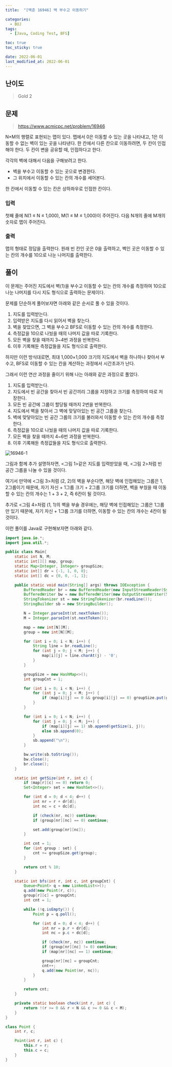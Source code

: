 ```yaml
---
title:  "[백준 16946] 벽 부수고 이동하기"

categories:
  - BOJ
tags:
  - [Java, Coding Test, BFS]

toc: true
toc_sticky: true

date: 2022-06-01
last_modified_at: 2022-06-01
---
```



## 난이도

> Gold 2

## 문제

> https://www.acmicpc.net/problem/16946

N×M의 행렬로 표현되는 맵이 있다. 맵에서 0은 이동할 수 있는 곳을 나타내고, 1은 이동할 수 없는 벽이 있는 곳을 나타낸다. 한 칸에서 다른 칸으로 이동하려면, 두 칸이 인접해야 한다. 두 칸이 변을 공유할 때, 인접하다고 한다.

각각의 벽에 대해서 다음을 구해보려고 한다.

- 벽을 부수고 이동할 수 있는 곳으로 변경한다.
- 그 위치에서 이동할 수 있는 칸의 개수를 세어본다.

한 칸에서 이동할 수 있는 칸은 상하좌우로 인접한 칸이다.

### 입력

첫째 줄에 N(1 ≤ N ≤ 1,000), M(1 ≤ M ≤ 1,000)이 주어진다. 다음 N개의 줄에 M개의 숫자로 맵이 주어진다.

### 출력

맵의 형태로 정답을 출력한다. 원래 빈 칸인 곳은 0을 출력하고, 벽인 곳은 이동할 수 있는 칸의 개수를 10으로 나눈 나머지를 출력한다.

## 풀이

이 문제는 주어진 지도에서 벽(1)을 부수고 이동할 수 있는 칸의 개수를 측정하여 10으로 나눈 나머지를 다시 지도 형식으로 출력하는 문제이다.

문제를 단순하게 풀어보자면 아래와 같은 순서로 풀 수 있을 것이다.

1. 지도를 입력받는다.
2. 입력받은 지도를 다시 읽어서 벽을 찾는다.
3. 벽을 찾았으면, 그 벽을 부수고 BFS로 이동할 수 있는 칸의 개수를 측정한다.
4. 측정값을 10으로 나눴을 때의 나머지 값을 따로 기록한다.
5. 모든 벽을 찾을 때까지 3~4번 과정을 반복한다.
6. 이후 기록해둔 측정값들을 지도 형식으로 출력한다.

하지만 이런 방식대로면, 최대 1,000×1,000 크기의 지도에서 벽을 하나하나 찾아서 부수고, BFS로 이동할 수 있는 칸을 계산하는 과정에서 시간초과가 난다.

그래서 이런 연산 과정을 줄이기 위해 나는 아래와 같은 과정으로 풀었다.

1. 지도를 입력받는다.
2. 지도에서 빈 공간을 찾아서 빈 공간끼리 그룹을 지정하고 크기를 측정하여 따로 저장한다.
3. 모든 빈 공간에 그룹이 할당될 때까지 2번을 반복한다.
4. 지도에서 벽을 찾아서 그 벽에 맞닿아있는 빈 공간 그룹을 찾는다.
5. 벽에 맞닿아있는 빈 공간 그룹의 크기를 불러와서 이동할 수 있는 칸의 개수를 측정한다.
6. 측정값을 10으로 나눴을 때의 나머지 값을 따로 기록한다.
7. 모든 벽을 찾을 때까지 4~6번 과정을 반복한다.
8. 이후 기록해둔 측정값들을 지도 형식으로 출력한다.

![16946-1](https://user-images.githubusercontent.com/14340685/171435262-98b6678e-c646-4131-9da6-ee89016b81c0.png)

그림과 함께 추가 설명하자면, <그림 1>같은 지도를 입력받았을 때, <그림 2>처럼 빈 공간 그룹을 나눌 수 있을 것이다.

여기서 만약에 <그림 3>처럼 (2, 2)의 벽을 부순다면, 해당 벽에 인접해있는 그룹은 1, 2그룹이기 때문에, 자기 자신 + 1그룹 크기 + 2그룹 크기를 더하면, 벽을 부쉈을 때 이동할 수 있는 칸의 개수는 1 + 3 + 2, 즉 6칸이 될 것이다.

추가로 <그림 4>처럼 (1, 1)의 벽을 부술 경우에는, 해당 벽에 인접해있는 그룹은 1그룹만 있기 때문에, 자기 자신 + 1그룹 크기를 더하면, 이동할 수 있는 칸의 개수는 4칸이 될 것이다.

이런 풀이를 Java로 구현해보자면 아래와 같다.

```java
import java.io.*;
import java.util.*;

public class Main{
    static int N, M;
    static int[][] map, group;
    static Map<Integer, Integer> groupSize;
    static int[] dr = {-1, 1, 0, 0};
    static int[] dc = {0, 0, -1, 1};

    public static void main(String[] args) throws IOException {
        BufferedReader br = new BufferedReader(new InputStreamReader(System.in));
        BufferedWriter bw = new BufferedWriter(new OutputStreamWriter(System.out));
        StringTokenizer st = new StringTokenizer(br.readLine());
        StringBuilder sb = new StringBuilder();

        N = Integer.parseInt(st.nextToken());
        M = Integer.parseInt(st.nextToken());

        map = new int[N][M];
        group = new int[N][M];

        for (int i = 0; i < N; i++) {
            String line = br.readLine();
            for (int j = 0; j < M; j++) {
                map[i][j] = line.charAt(j) - '0';
            }
        }

        groupSize = new HashMap<>();
        int groupCnt = 1;

        for (int i = 0; i < N; i++) {
            for (int j = 0; j < M; j++) {
                if (map[i][j] == 0 && group[i][j] == 0) groupSize.put(groupCnt, bfs(i, j, groupCnt++));
            }
        }

        for (int i = 0; i < N; i++) {
            for (int j = 0; j < M; j++) {
                if (map[i][j] == 1) sb.append(getSize(i, j));
                else sb.append(0);
            }
            sb.append("\n");
        }

        bw.write(sb.toString());
        bw.close();
        br.close();
    }

    static int getSize(int r, int c) {
        if (map[r][c] == 0) return 0;
        Set<Integer> set = new HashSet<>();

        for (int d = 0; d < 4; d++) {
            int nr = r + dr[d];
            int nc = c + dc[d];

            if (check(nr, nc)) continue;
            if (group[nr][nc] == 0) continue;

            set.add(group[nr][nc]);
        }

        int cnt = 1;
        for (int group : set) {
            cnt += groupSize.get(group);
        }

        return cnt % 10;
    }

    static int bfs(int r, int c, int groupCnt) {
        Queue<Point> q = new LinkedList<>();
        q.add(new Point(r, c));
        group[r][c] = groupCnt;
        int cnt = 1;

        while (!q.isEmpty()) {
            Point p = q.poll();

            for (int d = 0; d < 4; d++) {
                int nr = p.r + dr[d];
                int nc = p.c + dc[d];

                if (check(nr, nc)) continue;
                if (group[nr][nc] != 0) continue;
                if (map[nr][nc] == 1) continue;

                group[nr][nc] = groupCnt;
                cnt++;
                q.add(new Point(nr, nc));
            }
        }

        return cnt;
    }

    private static boolean check(int r, int c) {
        return !(r >= 0 && r < N && c >= 0 && c < M);
    }
}

class Point {
    int r, c;

    Point(int r, int c) {
        this.r = r;
        this.c = c;
    }
}
```
